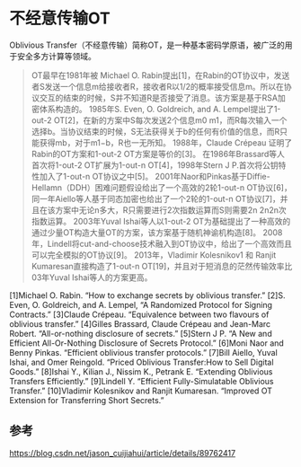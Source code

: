 # 不经意传输OT #

Oblivious Transfer（不经意传输）简称OT，是一种基本密码学原语，被广泛的用于安全多方计算等领域。

>OT最早在1981年被 Michael O. Rabin提出[1]，在Rabin的OT协议中，发送者S发送一个信息m给接收者R，接收者R以1/2的概率接受信息m。所以在协议交互的结束的时候，S并不知道R是否接受了消息。该方案是基于RSA加密体系构造的。
>1985年S. Even, O. Goldreich, and A. Lempel提出了1-out-2 OT[2]，在新的方案中S每次发送2个信息m0 m1，而R每次输入一个选择b。当协议结束的时候，S无法获得关于b的任何有价值的信息，而R只能获得mb，对于m1−b，R也一无所知。
>1988年，Claude Crépeau 证明了Rabin的OT方案和1-out-2 OT方案是等价的[3]。
>在1986年Brassard等人首次将1-out-2 OT扩展为1-out-n OT[4]，1998年Stern J P.首次将公钥特性加入了1-out-n OT协议之中[5]。
>2001年Naor和Pinkas基于Diffie-Hellamn（DDH）困难问题假设给出了一个高效的2轮1-out-n OT协议[6]，同一年Aiello等人基于同态加密也给出了一个2轮的1-out-n OT协议[7]，并且在该方案中无论n多大，R只需要进行2次指数运算而S则需要2n 2n2n次指数运算。
>2003年Yuval Ishai等人以1-out-2 OT为基础提出了一种高效的通过少量OT构造大量OT的方案，该方案基于随机神谕机构造[8]。
>2008年，Lindell将cut-and-choose技术融入到OT协议中，给出了一个高效而且可以完全模拟的OT协议[9]。
>2013年，Vladimir Kolesnikov1 和 Ranjit Kumaresan直接构造了1-out-n OT[19]，并且对于短消息的茫然传输效率比03年Yuval Ishai等人的方案更高。

[1]Michael O. Rabin. “How to exchange secrets by oblivious transfer.”
[2]S. Even, O. Goldreich, and A. Lempel, “A Randomized Protocol for Signing Contracts.”
[3]Claude Crépeau. “Equivalence between two flavours of oblivious transfer.”
[4]Gilles Brassard, Claude Crépeau and Jean-Marc Robert. “All-or-nothing disclosure of secrets.”
[5]Stern J P. “A New and Efficient All-Or-Nothing Disclosure of Secrets Protocol.”
[6]Moni Naor and Benny Pinkas. “Efficient oblivious transfer protocols.”
[7]Bill Aiello, Yuval Ishai, and Omer Reingold. “Priced Oblivious Transfer:How to Sell Digital Goods.”
[8]Ishai Y., Kilian J., Nissim K., Petrank E. “Extending Oblivious Transfers Efficiently.”
[9]Lindell Y. “Efficient Fully-Simulatable Oblivious Transfer.”
[10]Vladimir Kolesnikov and Ranjit Kumaresan. “Improved OT Extension for Transferring Short Secrets.”

## 参考 ##

https://blog.csdn.net/jason_cuijiahui/article/details/89762417